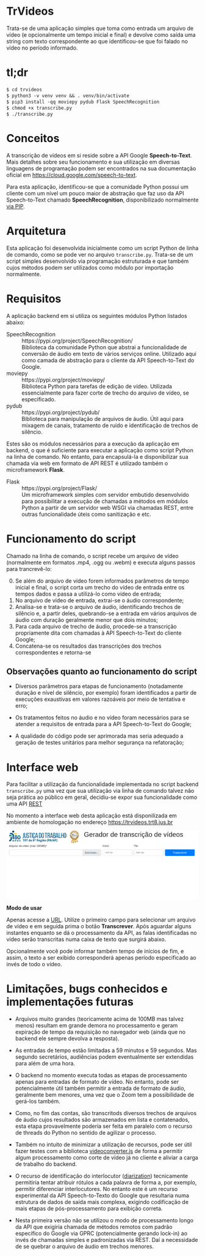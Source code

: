 # TrVideos

Trata-se de uma aplicação simples que toma como entrada um arquivo de vídeo (e
opcionalmente um tempo inicial e final) e devolve como saída uma string com
texto correspondente ao que identificou-se que foi falado no vídeo no período
informado.


# tl;dr

```
$ cd trvideos
$ python3 -v venv venv && . venv/bin/activate
$ pip3 install -qq moviepy pydub Flask SpeechRecognition
$ chmod +x transcribe.py
$ ./transcribe.py 

```



# Conceitos

A transcrição de vídeos em si reside sobre a API Google **Speech-to-Text**.
Mais detalhes sobre seu funcionamento e sua utilização em diversas linguagens
de programação podem ser encontrados na sua documentação oficial em
https://cloud.google.com/speech-to-text.

Para esta aplicação, identificou-se que a comunidade Python possui um cliente
com um nível um pouco maior de abstração que faz uso da API Speech-to-Text
chamado **SpeechRecognition**, disponibilizado normalmente [via
PIP](https://pypi.org/project/SpeechRecognition/).


# Arquitetura

Esta aplicação foi desenvolvida inicialmente como um script Python de linha de
comando, como se pode ver no arquivo `transcribe.py`.  Trata-se de um script
simples desenvolvido via programação estruturada e que também cujos métodos
podem ser utilizados como módulo por importação normalmente.

# Requisitos

A aplicação backend em si utiliza os seguintes módulos Python listados
abaixo:

<dl>
<dt>SpeechRecognition</dt>
<dd>https://pypi.org/project/SpeechRecognition/</dd>
<dd>Biblioteca da comunidade Python que abstrai a funcionalidade de
conversão de áudio em texto de vários serviços online.  Utilizado aqui como
camada de abstração para o cliente da API Speech-to-Text do Google.</dd>

<dt>moviepy</dt>
<dd>https://pypi.org/project/moviepy/</dd>
<dd>Biblioteca Python para tarefas de edição de vídeo. Utilizada
essencialmente para fazer corte de trecho do arquivo de vídeo, se
especificado.</dd>

<dt>pydub</dt>
<dd>https://pypi.org/project/pydub/</dd>
<dd>Biblioteca para manipulação de arquivos de áudio.  Útil aqui para
mixagem de canais, tratamento de ruído e identificação de trechos de
silêncio.</dd>
</dt>

Estes são os módulos necessários para a execução da aplicação em backend,
o que é suficiente para executar a aplicação como script Python na linha de
comando.  No entanto, para encapsulá-la e disponibilizar sua chamada via web em formato de API REST é utilizado também o microframework **Flask**.

<dl>
<dt>Flask</dt>
<dd>https://pypi.org/project/Flask/</dd>
<dd>Um microframework simples com servidor embutido desenvolvido para
possibilitar a execução de chamadas a métodos em módulos Python a partir de um
servidor web WSGI via chamadas REST, entre outras funcionalidade úteis como
sanitização e etc.</dd>
</dl>


# Funcionamento do script

Chamado na linha de comando, o script recebe um arquivo de vídeo (normalmente
em formatos .mp4, .ogg ou .webm) e executa alguns passos para trancrevê-lo:

0. Se além do arquivo de vídeo forem informados parâmetros de tempo inicial e
final, o script corta um trecho do vídeo de entrada entre os tempos dados e
passa a utilizá-lo como vídeo de entrada;
1. No arquivo de vídeo de entrada, extrai-se o áudio correspondente;
2. Analisa-se e trata-se o arquivo de áudio, identificando trechos de silêncio
e, a partir deles, quebrando-se a entrada em vários arquivos de áudio com
duração geralmente menor que dois minutos;
3. Para cada arquivo de trecho de áudio, procede-se a transcrição propriamente
dita com chamadas à API Speech-to-Text do cliente Google;
4. Concatena-se os resultados das transcrições dos trechos correspondentes e
retorna-se 

## Observações quanto ao funcionamento do script

* Diversos parâmetros para etapas de funcionamento (notadamente duração e
nível de silêncio, por exemplo) foram identificados a partir de execuções
exaustivas em valores razoáveis por meio de tentativa e erro;

* Os tratamentos feitos no áudio e no vídeo foram necessários para se atender a
requisitos de entrada para a API Speech-to-Text do Google;

* A qualidade do código pode ser aprimorada mas seria adequado a geração de
testes unitários para melhor segurança na refatoração;

# Interface web

Para facilitar a utilização da funcionalidade implementada no script backend
`transcribe.py` uma vez que sua utilização via linha de comando talvez não
seja prática ao público em geral, decidiu-se expor sua funcionalidade como
uma API [REST](https://pt.wikipedia.org/wiki/REST)

No momento a interface web desta aplicação está disponilizada em ambiente de
homologação no endereço https://trvideos.trt8.jus.br

![Tela inicial da aplicação](static/img/screenshot.png)

**Modo de usar**

Apenas acesse a [URL](https://trvideos.trt8.jus.br).  Utilize o primeiro campo
para selecionar um arquivo de vídeo e em seguida prima o botão **Transcrever**.
Após aguardar alguns instantes enquanto se dá o processamento da API, as falas
identificadas no vídeo serão transcritas numa caixa de texto que surgirá
abaixo.

Opcionalmente você pode informar também tempo de inícios de fim, e assim, o
texto a ser exibido corresponderá apenas período especificado ao invés de todo
o vídeo.


# Limitações, bugs conhecidos e implementações futuras

* Arquivos muito grandes (teoricamente acima de 100MB mas talvez menos)
resultam em grande demora no processamento e geram expiração de tempo da
requisição no navegador web (ainda que no backend ele sempre devolva a
resposta).

* As entradas de tempo estão limitadas a 59 minutos e 59 segundos.  Mas segundo
secretários, audiências podem eventualmente ser extendidas para além de uma
hora.

* O backend no momento executa todas as etapas de processamento apenas para
entradas de formato de vídeo.  No entanto, pode ser potencialmente útil também
permitir a entrada de formato de áudio, geralmente bem menores, uma vez que o
Zoom tem a possibilidade de gerá-los também.

* Como, no fim das contas, são transcritods diversos trechos de arquivos de
áudio cujos resultados são armazenados em lista e contatenados, esta etapa
provavelmente poderia ser feita em paralelo com o recurso de threads do Python
no sentido de agilizar o processo.

* Também no intuito de minimizar a utilização de recursos, pode ser útil
fazer testes com a biblioteca
[videoconverter.js](https://bgrins.github.io/videoconverter.js/) de forma a
permitir algum processamento como corte de vídeo já no cliente e aliviar a
carga de trabalho do backend.

* O recurso de identificação do interlocutor
([diarization](https://cloud.google.com/speech-to-text/docs/samples/speech-transcribe-diarization-gcs-beta))
tecnicamente permitiria tentar atribuir rótulos a cada palavra de forma a, por
exemplo, permitir diferenciar interlocutores.  No entanto este é um recurso
experimental da API Speech-to-Texto do Google que resultaria numa estrutura de
dados de saída mais complexa, exigindo codificação de mais etapas de
pós-processamento para exibição correta.  

* Nesta primeira versão não se utilizou o modo de processamento longo da API que
exigiria chamada de métodos remotos com padrão específico do Google via GPRC
(potencialmente gerando lock-in) ao invés de chamadas simples e padronizadas
via REST.  Daí a necessidade de se quebrar o arquivo de áudio em trechos
menores.
